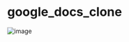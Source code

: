 # google_docs_clone

![image](https://github.com/vin-00/google_docs_clone/assets/132657698/3e06f5b4-3105-48fd-a088-e204b9c7e117)
